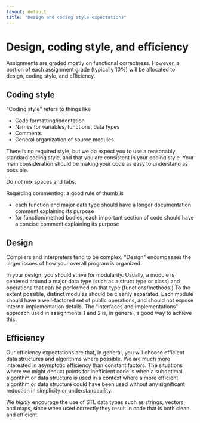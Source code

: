 ```yaml
---
layout: default
title: "Design and coding style expectations"
---
```


# Design, coding style, and efficiency

Assignments are graded mostly on functional correctness.  However, a portion of each assignment
grade (typically 10%) will be allocated to design, coding style, and efficiency.

## Coding style

"Coding style" refers to things like

* Code formatting/indentation
* Names for variables, functions, data types
* Comments
* General organization of source modules

There is no required style, but we do expect you to use a reasonably standard
coding style, and that you are consistent in your coding style.  Your main consideration
should be making your code as easy to understand as possible.

Do *not* mix spaces and tabs.

Regarding commenting: a good rule of thumb is

* each function and major data type should have a longer documentation comment
  explaining its purpose
* for function/method bodies, each important section of code should have
  a concise comment explaining its purpose

## Design

Compilers and interpreters tend to be complex.  "Design" encompasses the larger
issues of how your overall program is organized.

In your design, you should strive for modularity.  Usually, a module is
centered around a major data type (such as a struct type or class) and operations
that can be performed on that type (functions/methods.)  To the extent possible,
distinct modules should be cleanly separated.  Each module should have a well-factored
set of public operations, and should not expose internal implementation details.
The "interfaces and implementations" approach used in assignments 1 and 2 is,
in general, a good way to achieve this.

## Efficiency

Our efficiency expectations are that, in general, you will choose efficient data
structures and algorithms where possible.  We are much more interested in
asymptotic efficiency than constant factors.  The situations where we might deduct
points for inefficient code is when a suboptimal algorithm or data structure
is used in a context where a more efficient algorithm or data structure could have
been used without any significant reduction in simplicity or understandability.

We *highly* encourage the use of STL data types such as strings, vectors, and maps,
since when used correctly they result in code that is both clean and efficient.
